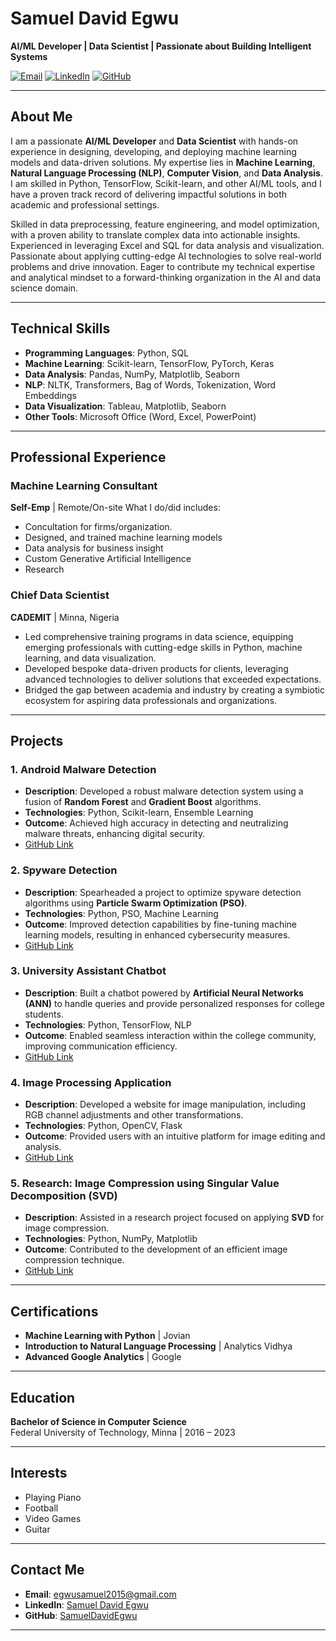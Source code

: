 # Samuel David Egwu  
**AI/ML Developer | Data Scientist | Passionate about Building Intelligent Systems**  

[![Email](https://img.shields.io/badge/Email-egwusamuel2015%40gmail.com-blue)](mailto:egwusamuel2015@gmail.com)
[![LinkedIn](https://img.shields.io/badge/LinkedIn-Samuel%20David%20Egwu-blue)]([https://www.linkedin.com/in/your-linkedin-profile](https://www.linkedin.com/in/samuel-david-egwu-aa6484184/))
[![GitHub](https://img.shields.io/badge/GitHub-SamuelDavidEgwu-green)](https://github.com/Esammy)

---

## About Me  
I am a passionate **AI/ML Developer** and **Data Scientist** with hands-on experience in designing, developing, and deploying machine learning models and data-driven solutions. My expertise lies in **Machine Learning**, **Natural Language Processing (NLP)**, **Computer Vision**, and **Data Analysis**. I am skilled in Python, TensorFlow, Scikit-learn, and other AI/ML tools, and I have a proven track record of delivering impactful solutions in both academic and professional settings.

Skilled in data preprocessing, feature engineering, and model optimization, with a proven ability to translate complex data into actionable insights. Experienced in leveraging Excel and SQL for data analysis and visualization. Passionate about applying cutting-edge AI technologies to solve real-world problems and drive innovation. Eager to contribute my technical expertise and analytical mindset to a forward-thinking organization in the AI and data science domain.

---

## Technical Skills  
- **Programming Languages**: Python, SQL  
- **Machine Learning**: Scikit-learn, TensorFlow, PyTorch, Keras  
- **Data Analysis**: Pandas, NumPy, Matplotlib, Seaborn  
- **NLP**: NLTK, Transformers, Bag of Words, Tokenization, Word Embeddings  
- **Data Visualization**: Tableau, Matplotlib, Seaborn
- **Other Tools**: Microsoft Office (Word, Excel, PowerPoint)  

---

## Professional Experience  

### **Machine Learning Consultant**
**Self-Emp** | Remote/On-site
What I do/did includes: 

- Concultation for firms/organization.
- Designed, and trained machine learning models
- Data analysis for business insight
- Custom Generative Artificial Intelligence
- Research

### **Chief Data Scientist**  
**CADEMIT** | Minna, Nigeria  
- Led comprehensive training programs in data science, equipping emerging professionals with cutting-edge skills in Python, machine learning, and data visualization.  
- Developed bespoke data-driven products for clients, leveraging advanced technologies to deliver solutions that exceeded expectations.  
- Bridged the gap between academia and industry by creating a symbiotic ecosystem for aspiring data professionals and organizations.  

---

## Projects  

### **1. Android Malware Detection**  
- **Description**: Developed a robust malware detection system using a fusion of **Random Forest** and **Gradient Boost** algorithms.  
- **Technologies**: Python, Scikit-learn, Ensemble Learning  
- **Outcome**: Achieved high accuracy in detecting and neutralizing malware threats, enhancing digital security.  
- [GitHub Link](#)  

### **2. Spyware Detection**  
- **Description**: Spearheaded a project to optimize spyware detection algorithms using **Particle Swarm Optimization (PSO)**.  
- **Technologies**: Python, PSO, Machine Learning  
- **Outcome**: Improved detection capabilities by fine-tuning machine learning models, resulting in enhanced cybersecurity measures.  
- [GitHub Link](#)  

### **3. University Assistant Chatbot**  
- **Description**: Built a chatbot powered by **Artificial Neural Networks (ANN)** to handle queries and provide personalized responses for college students.  
- **Technologies**: Python, TensorFlow, NLP  
- **Outcome**: Enabled seamless interaction within the college community, improving communication efficiency.  
- [GitHub Link](#)  

### **4. Image Processing Application**  
- **Description**: Developed a website for image manipulation, including RGB channel adjustments and other transformations.  
- **Technologies**: Python, OpenCV, Flask  
- **Outcome**: Provided users with an intuitive platform for image editing and analysis.  
- [GitHub Link](#)  

### **5. Research: Image Compression using Singular Value Decomposition (SVD)**  
- **Description**: Assisted in a research project focused on applying **SVD** for image compression.  
- **Technologies**: Python, NumPy, Matplotlib  
- **Outcome**: Contributed to the development of an efficient image compression technique.  
- [GitHub Link](#)  

---

## Certifications  
- **Machine Learning with Python** | Jovian  
- **Introduction to Natural Language Processing** | Analytics Vidhya  
- **Advanced Google Analytics** | Google  

---

## Education  
**Bachelor of Science in Computer Science**  
Federal University of Technology, Minna | 2016 – 2023  

---

## Interests  
- Playing Piano  
- Football  
- Video Games  
- Guitar  

---

## Contact Me  
- **Email**: [egwusamuel2015@gmail.com](mailto:egwusamuel2015@gmail.com)  
- **LinkedIn**: [Samuel David Egwu](https://www.linkedin.com/in/your-linkedin-profile)  
- **GitHub**: [SamuelDavidEgwu](https://github.com/your-github-username)  

---
